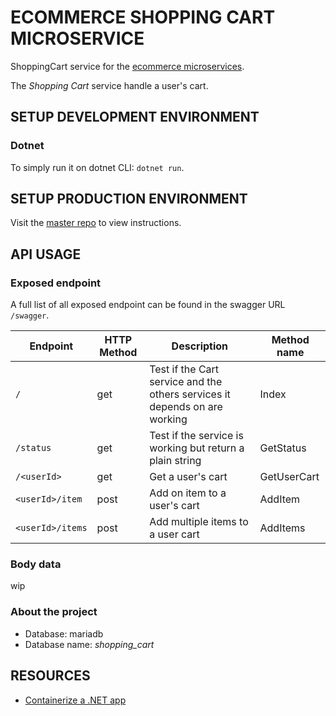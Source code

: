 # ECOMMERCE SHOPPING CART MICROSERVICE
ShoppingCart service for the [ecommerce microservices][1].

The *Shopping Cart* service handle a user's cart.

## SETUP DEVELOPMENT ENVIRONMENT
### Dotnet
To simply run it on dotnet CLI: `dotnet run`.

## SETUP PRODUCTION ENVIRONMENT
Visit the [master repo][1] to view instructions.

## API USAGE
### Exposed endpoint

A full list of all exposed endpoint can be found in the swagger URL `/swagger`.

Endpoint | HTTP Method | Description | Method name
--- | --- | --- | ---
`/` | get | Test if the Cart service and the others services it depends on are working | Index
`/status` | get | Test if the service is working but return a plain string | GetStatus
`/<userId>` | get | Get a user's cart | GetUserCart
`<userId>/item` | post | Add on item to a user's cart | AddItem
`<userId>/items` | post | Add multiple items to a user cart | AddItems

### Body data
wip

### About the project
- Database: mariadb
- Database name: *shopping_cart*

## RESOURCES
- [Containerize a .NET app](https://learn.microsoft.com/en-us/dotnet/core/docker/build-container?tabs=linux&pivots=dotnet-8-0)

[1]: https://gitlab.com/HarimbolaSantatra/ecommerce-microservices
